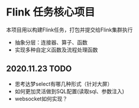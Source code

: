 # Flink 任务核心项目
本项目用以构建Flink任务，打包并提交给Flink集群执行

  - 抽象分层：连接器、算子、函数
  - 实现多种自定义函数及流程处理函数

## 2020.11.23 TODO

  - 思考达梦select有哪几种形式（针对大屏）
  - 如何更加灵活做到SQL配置(读取sql、参数注入)
  - websocket如何实现？

